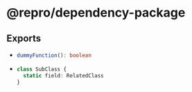 # @repro/dependency-package

## Exports

* ```ts
  dummyFunction(): boolean
  ```
* ```ts
  class SubClass {
	static field: RelatedClass
  }
  ```
